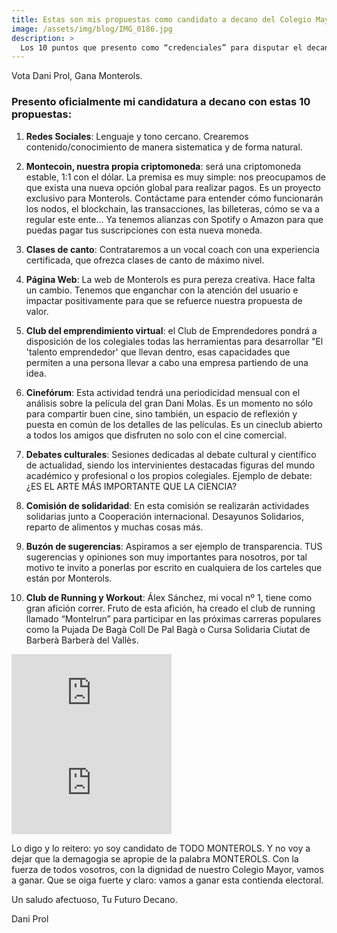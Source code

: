 ```yaml
---
title: Estas son mis propuestas como candidato a decano del Colegio Mayor Monterols
image: /assets/img/blog/IMG_0186.jpg
description: >
  Los 10 puntos que presento como “credenciales” para disputar el decanato del Colegio Mayor Monterols. Al final están dos vídeos de mi campaña electoral presentando la candidatura . <!--more-->
---
```

Vota Dani Prol, Gana Monterols.

<!--more-->

### Presento oficialmente mi candidatura a decano con estas 10 propuestas:

1. <b>Redes Sociales</b>: Lenguaje y tono cercano. Crearemos contenido/conocimiento de manera sistematica y de forma natural.

2. <b>Montecoin, nuestra propia criptomoneda</b>: será una criptomoneda estable, 1:1 con el dólar. La premisa es muy simple: nos preocupamos de que exista una nueva opción global para realizar pagos. Es un proyecto exclusivo para Monterols. Contáctame para entender cómo funcionarán los nodos, el blockchain, las transacciones, las billeteras, cómo se va a regular este ente... Ya tenemos alianzas con Spotify o Amazon para que puedas pagar tus suscripciones con esta nueva moneda.

3. <b>Clases de canto</b>: Contrataremos a un vocal coach con una experiencia certificada, que ofrezca clases de canto de máximo nivel.

4. <b>Página Web</b>: La web de Monterols es pura pereza creativa. Hace falta un cambio. Tenemos que enganchar con la atención del usuario e impactar positivamente para que se refuerce nuestra propuesta de valor.

5. <b>Club del emprendimiento virtual</b>: el Club de Emprendedores pondrá a disposición de los colegiales todas las herramientas para desarrollar "El 'talento emprendedor' que llevan dentro, esas capacidades que permiten a una persona llevar a cabo una empresa partiendo de una idea.

6. <b>Cinefórum</b>: Esta actividad tendrá una periodicidad mensual con el análisis sobre la película del gran Dani Molas. Es un momento no sólo para compartir buen cine, sino también, un espacio de reflexión y puesta en común de los detalles de las películas. Es un cineclub abierto a todos los amigos que disfruten no solo con el cine comercial.

7. <b>Debates culturales</b>: Sesiones dedicadas al debate cultural y científico de actualidad, siendo los intervinientes destacadas figuras del mundo académico y profesional o los propios colegiales. Ejemplo de debate: ¿ES EL ARTE MÁS IMPORTANTE QUE LA CIENCIA? 

8. <b>Comisión de solidaridad</b>: En esta comisión se realizarán actividades solidarias junto a Cooperación internacional. Desayunos Solidarios, reparto de alimentos y muchas cosas más.

9. <b>Buzón de sugerencias</b>: Aspiramos a ser ejemplo de transparencia. TUS sugerencias y opiniones son muy importantes para nosotros, por tal motivo te invito a ponerlas por escrito en cualquiera de los carteles que están por Monterols.

10. <b>Club de Running y Workout</b>: Álex Sánchez, mi vocal nº 1, tiene como gran afición correr. Fruto de esta afición, ha creado el club de running llamado “Montelrun” para participar en las próximas carreras populares como la Pujada De Bagà Coll De Pal Bagà o Cursa Solidaria Ciutat de Barberà Barberà del Vallès.

<iframe width="256" height="144" src="https://www.youtube.com/embed/7nM6xea9wBc" frameborder="0" allow="accelerometer; autoplay; clipboard-write; encrypted-media; gyroscope; picture-in-picture" allowfullscreen></iframe><br>

<iframe width="256" height="144" src="https://www.youtube.com/embed/4jE7R-_lQ04" frameborder="0" allow="accelerometer; autoplay; clipboard-write; encrypted-media; gyroscope; picture-in-picture" allowfullscreen></iframe>

Lo digo y lo reitero: yo soy candidato de TODO MONTEROLS. Y no voy a dejar que la demagogia se apropie de la palabra MONTEROLS. Con la fuerza de todos vosotros, con la dignidad de nuestro Colegio Mayor,  vamos a ganar. Que se oiga fuerte y claro: vamos a ganar esta contienda electoral.

Un saludo afectuoso,
Tu Futuro Decano.

Dani Prol
